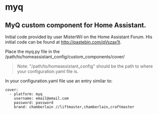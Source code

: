 # myq
## MyQ custom component for Home Assistant.

Initial code provided by user MisterWil on the Home Assistant Forum. His initial code can be found at http://pastebin.com/qVszax1t.

Place the myq.py file in the /path/to/homeassistant_config/custom_components/cover/

> Note: "/path/to/homeassistant_config" should be the path to where your configuration.yaml file is.

In your configuration.yaml file use an entry similar to:

```
cover:
  - platform: myq
    username: email@email.com
    password: password
    brand: chamberlain //liftmaster,chamberlain,craftmaster
```
